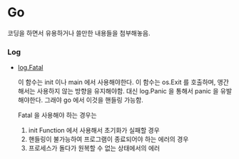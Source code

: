 # Go

코딩을 하면서 유용하거나 쓸만한 내용들을 첨부해놓음.

### Log

- [log.Fatal](https://stackoverflow.com/questions/33885235/should-a-go-package-ever-use-log-fatal-and-when)

  이 함수는 init 이나 main 에서 사용해야한다. 이 함수는 os.Exit 를 호출하며, 앵간해서는 사용하지 않는 방향을 유지해야함.
  대신 log.Panic 을 통해서 panic 을 유발해야한다. 그래야 go 에서 이것을 핸들링 가능함.

  Fatal 을 사용해야 하는 경우는
  1. init Function 에서 사용해서 초기화가 실패할 경우
  2. 핸들링이 불가능하여 프로그램이 종료되어야 하는 에러의 경우
  3. 프로세스가 돌다가 원복할 수 없는 상태에서의 에러

